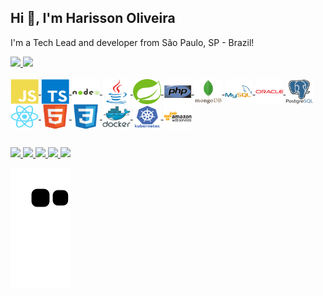 ## Hi 👋, I'm Harisson Oliveira 

I'm a Tech Lead and developer from São Paulo, SP - Brazil! 

<div>
  <a href="https://github.com/HarissonOliveira">
  <img height="180em" src="https://github-readme-stats.vercel.app/api?username=HarissonOliveira&show_icons=true&theme=dark&include_all_commits=true&count_private=true"/>
  <img height="180em" src="https://github-readme-stats.vercel.app/api/top-langs/?username=HarissonOliveira&layout=compact&langs_count=7&theme=dark"/>
</div>
  
<div style="display: inline_block"><br>
  <!-- Main BACKEND advanced -->
  <img align="center" alt="Harisson-Js" height="40" width="45" src="https://raw.githubusercontent.com/devicons/devicon/master/icons/javascript/javascript-plain.svg">
  <img align="center" alt="Harisson-Ts" height="40" width="45" src="https://raw.githubusercontent.com/devicons/devicon/master/icons/typescript/typescript-plain.svg">
  <img align="center" alt="Harisson-Node" height="40" width="45" src="https://github.com/devicons/devicon/blob/master/icons/nodejs/nodejs-original-wordmark.svg"/> 
  <img align="center" alt="Harisson-Java" height="40" width="45" src="https://github.com/devicons/devicon/blob/master/icons/java/java-original.svg"/>
  <img align="center" alt="Harisson-Spring" height="40" width="45" src="https://github.com/devicons/devicon/blob/master/icons/spring/spring-original.svg"/>
  <img align="center" alt="Harisson-PHP" height="40" width="45" src="https://github.com/devicons/devicon/blob/master/icons/php/php-original.svg"/>
  <!-- Main DATABASE advanced -->
  <img align="center" alt="Harisson-Mongo" height="40" width="45" src="https://github.com/devicons/devicon/blob/master/icons/mongodb/mongodb-original-wordmark.svg"/> 
  <img align="center" alt="Harisson-MySQL" height="40" width="45" src="https://github.com/devicons/devicon/blob/master/icons/mysql/mysql-original-wordmark.svg"/> 
  <img align="center" alt="Harisson-Oracle" height="40" width="45" src="https://github.com/devicons/devicon/blob/master/icons/oracle/oracle-original.svg"/> 
  <img align="center" alt="Harisson-Pst" height="40" width="45" src="https://github.com/devicons/devicon/blob/master/icons/postgresql/postgresql-original-wordmark.svg"/> 
  <!-- Main FRONTEND advanced -->
  <img align="center" alt="Harisson-React" height="40" width="45" src="https://raw.githubusercontent.com/devicons/devicon/master/icons/react/react-original.svg">
  <img align="center" alt="Harisson-HTML" height="40" width="45" src="https://raw.githubusercontent.com/devicons/devicon/master/icons/html5/html5-original.svg">
  <img align="center" alt="Harisson-CSS" height="40" width="45" src="https://raw.githubusercontent.com/devicons/devicon/master/icons/css3/css3-original.svg">
  <!-- INFRA -->
  <img align="center" alt="Harisson-Docker" height="40" width="45" src="https://github.com/devicons/devicon/blob/master/icons/docker/docker-original-wordmark.svg"/>
  <img align="center" alt="Harisson-Kuber" height="40" width="45" src="https://github.com/devicons/devicon/blob/master/icons/kubernetes/kubernetes-plain-wordmark.svg"/>
  <img align="center" alt="Harisson-AWS" height="40" width="45" src="https://github.com/devicons/devicon/blob/master/icons/amazonwebservices/amazonwebservices-original-wordmark.svg"/>
</div>
  
  ##
 
<div> 
  <a href="https://www.instagram.com/harisson_oliveira" target="_blank">
    <img src="https://img.shields.io/badge/-Instagram-%23E4405F?style=for-the-badge&logo=instagram&logoColor=white" target="_blank">
  </a>
 	<a href="https://www.twitch.tv/hziiinn" target="_blank">
    <img src="https://img.shields.io/badge/Twitch-9146FF?style=for-the-badge&logo=twitch&logoColor=white" target="_blank">
  </a>
 <a href="https://discord.gg/PzepAnnZ" target="_blank">
   <img src="https://img.shields.io/badge/Discord-7289DA?style=for-the-badge&logo=discord&logoColor=white" target="_blank">
  </a> 
  <a href = "mailto:hbatista.oliveira@gmail.com">
    <img src="https://img.shields.io/badge/-Gmail-%23333?style=for-the-badge&logo=gmail&logoColor=white" target="_blank">
  </a>
  <a href="https://www.linkedin.com/in/harisson-oliveira-833b8860/" target="_blank">
    <img src="https://img.shields.io/badge/-LinkedIn-%230077B5?style=for-the-badge&logo=linkedin&logoColor=white" target="_blank">
  </a> 
 
  ![Snake animation](https://github.com/rafaballerini/rafaballerini/blob/output/github-contribution-grid-snake.svg)
 
</div>
